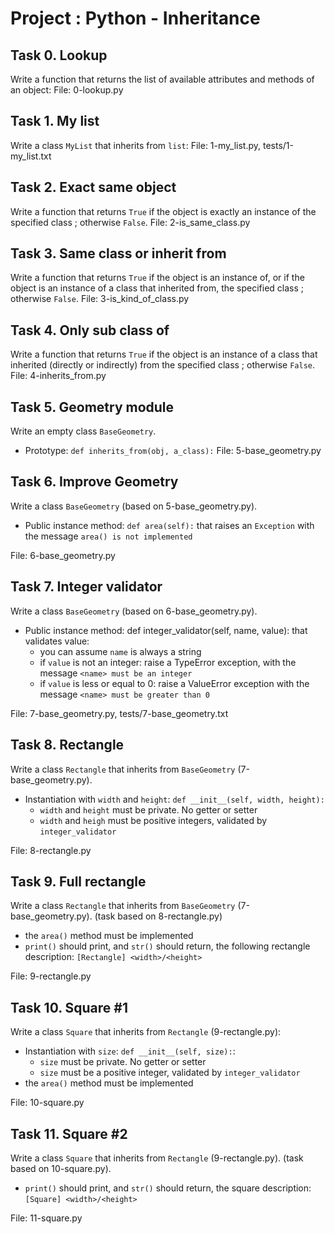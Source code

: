 # Project : Python - Inheritance

## Task 0. Lookup
Write a function that returns the list of available attributes and methods of an object:
File: 0-lookup.py

## Task 1. My list
Write a class ``MyList`` that inherits from ``list``:
File: 1-my_list.py, tests/1-my_list.txt

## Task 2. Exact same object
Write a function that returns ``True`` if the object is exactly an instance of the specified class ; otherwise ``False``.
File: 2-is_same_class.py

## Task 3. Same class or inherit from
Write a function that returns ``True`` if the object is an instance of, or if the object is an instance of a class that inherited from, the specified class ; otherwise ``False``.
File: 3-is_kind_of_class.py

## Task 4. Only sub class of
Write a function that returns ``True`` if the object is an instance of a class that inherited (directly or indirectly) from the specified class ; otherwise ``False``.
File: 4-inherits_from.py

## Task 5. Geometry module
Write an empty class ``BaseGeometry``.
- Prototype: ``def inherits_from(obj, a_class):``
File: 5-base_geometry.py

## Task 6. Improve Geometry
Write a class ``BaseGeometry`` (based on 5-base_geometry.py).
- Public instance method: ``def area(self):`` that raises an ``Exception`` with the message ``area() is not implemented``

File: 6-base_geometry.py

## Task 7. Integer validator
Write a class ``BaseGeometry`` (based on 6-base_geometry.py).

- Public instance method: def integer_validator(self, name, value): that validates value:
    - you can assume ``name`` is always a string
    - if ``value`` is not an integer: raise a TypeError exception, with the message ``<name> must be an integer``
    - if ``value`` is less or equal to 0: raise a ValueError exception with the message ``<name> must be greater than 0``

File: 7-base_geometry.py, tests/7-base_geometry.txt

## Task 8. Rectangle
Write a class ``Rectangle`` that inherits from ``BaseGeometry`` (7-base_geometry.py).
- Instantiation with ``width`` and ``height``: ``def __init__(self, width, height):``
    - ``width`` and ``height`` must be private. No getter or setter
    - ``width`` and ``heigh`` must be positive integers, validated by ``integer_validator``

File: 8-rectangle.py

## Task 9. Full rectangle
Write a class ``Rectangle`` that inherits from ``BaseGeometry`` (7-base_geometry.py). (task based on 8-rectangle.py)
- the ``area()`` method must be implemented
- ``print()`` should print, and ``str()`` should return, the following rectangle description: ``[Rectangle] <width>/<height>``

File: 9-rectangle.py


## Task 10. Square #1
Write a class ``Square`` that inherits from ``Rectangle`` (9-rectangle.py):
- Instantiation with ``size``: ``def __init__(self, size):``:
    - ``size`` must be private. No getter or setter
    - ``size`` must be a positive integer, validated by ``integer_validator``
- the ``area()`` method must be implemented

File: 10-square.py


## Task 11. Square #2
Write a class ``Square`` that inherits from ``Rectangle`` (9-rectangle.py). (task based on 10-square.py).
- ``print()`` should print, and ``str()`` should return, the square description: ``[Square] <width>/<height>``

File: 11-square.py
